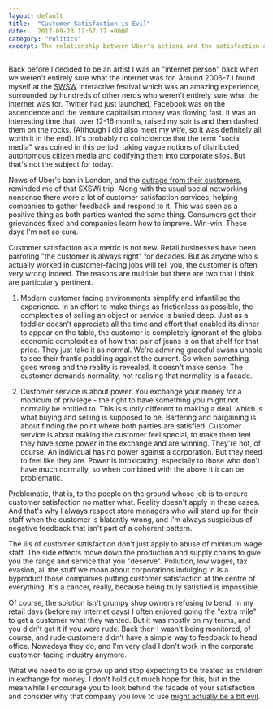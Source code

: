 ```yaml
---
layout: default
title:  "Customer Satisfaction is Evil"
date:   2017-09-23 12:57:17 +0000
category: "Politics"
excerpt: The relationship between Uber's actions and the satisfaction of their customers tells us a lot about the problems with consumer capitalism.
---
```


Back before I decided to be an artist I was an "internet person" back when we weren't entirely sure what the internet was for. Around 2006-7 I found myself at the [SWSW](https://www.sxsw.com) Interactive festival which was an amazing experience, surrounded by hundreds of other nerds who weren't entirely sure what the internet was for. Twitter had just launched, Facebook was on the ascendence and the venture capitalism money was flowing fast. It was an interesting time that, over 12-16 months, raised my spirits and then dashed them on the rocks. (Although I did also meet my wife, so it was definitely all worth it in the end). It's probably no coincidence that the term "social media" was coined in this period, taking vague notions of distributed, autonomous citizen media and codifying them into corporate silos. But that's not the subject for today. 

News of Uber's ban in London, and the [outrage from their customers](https://www.theguardian.com/technology/2017/sep/23/thousands-sign-petition-save-uber-firm-hits-back-london-ban), reminded me of that SXSWi trip. Along with the usual social networking nonsense there were a lot of customer satisfaction services, helping companies to gather feedback and respond to it. This was seen as a positive thing as both parties wanted the same thing. Consumers get their grievances fixed and companies learn how to improve. Win-win. These days I'm not so sure. 

Customer satisfaction as a metric is not new. Retail businesses have been parroting "the customer is always right" for decades. But as anyone who's actually worked in customer-facing jobs will tell you, the customer is often very wrong indeed. The reasons are multiple but there are two that I think are particularly pertinent. 

1) Modern customer facing environments simplify and infantilise the experience. In an effort to make things as frictionless as possible, the complexities of selling an object or service is buried deep. Just as a toddler doesn't appreciate all the time and effort that enabled its dinner to appear on the table, the customer is completely ignorant of the global economic complexities of how that pair of jeans is on that shelf for that price. They just take it as normal. We're admiring graceful swans unable to see their frantic paddling against the current. So when something goes wrong and the reality is revealed, it doesn't make sense. The customer demands normality, not realising that normality is a facade. 

2) Customer service is about power. You exchange your money for a modicum of privilege - the right to have something you might not normally be entitled to. This is subtly different to making a deal, which is what buying and selling is supposed to be. Bartering and bargaining is about finding the point where both parties are satisfied. Customer service is about making the customer feel special, to make them feel they have some power in the exchange and are winning. They're not, of course. An individual has no power against a corporation. But they need to feel like they are. Power is intoxicating, especially to those who don't have much normally, so when combined with the above it it can be problematic. 

Problematic, that is, to the people on the ground whose job is to ensure customer satisfaction no matter what. Reality doesn't apply in these cases. And that's why I always respect store managers who will stand up for their staff when the customer is blatantly wrong, and I'm always suspicious of negative feedback that isn't part of a coherent pattern.

The ills of customer satisfaction don't just apply to abuse of minimum wage staff. The side effects move down the production and supply chains to give you the range and service that you "deserve". Pollution, low wages, tax evasion, all the stuff we moan about corporations indulging in is a byproduct those companies putting customer satisfaction at the centre of everything. It's a cancer, really, because being truly satisfied is impossible. 

Of course, the solution isn't grumpy shop owners refusing to bend. In my retail days (before my internet days) I often enjoyed going the "extra mile" to get a customer what they wanted. But it was mostly on my terms, and you didn't get it if you were rude. Back then I wasn't being monitored, of course, and rude customers didn't have a simple way to feedback to head office. Nowadays they do, and I'm very glad I don't work in the corporate customer-facing industry anymore. 

What we need to do is grow up and stop expecting to be treated as children in exchange for money. I don't hold out much hope for this, but in the meanwhile I encourage you to look behind the facade of your satisfaction and consider why that company you love to use [might actually be a bit evil](https://www.theguardian.com/commentisfree/2017/sep/23/over-uber-london-driver-fares-rivals-work). 
